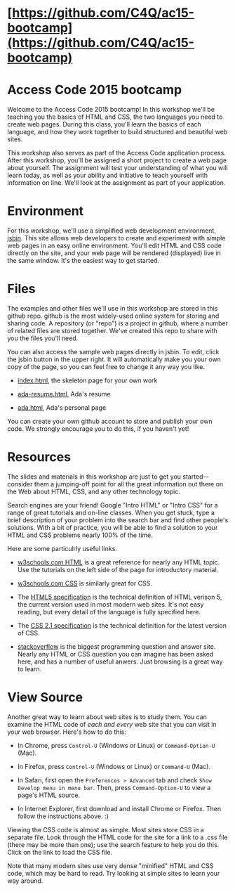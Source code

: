 [https://github.com/C4Q/ac15-bootcamp](https://github.com/C4Q/ac15-bootcamp)
=

Access Code 2015 bootcamp
=

Welcome to the Access Code 2015 bootcamp!  In this workshop we'll be teaching
you the basics of HTML and CSS, the two languages you need to create web pages.
During this class, you'll learn the basics of each language, and how they work
together to build structured and beautiful web sites.

This workshop also serves as part of the Access Code application process. 
After this workshop, you'll be assigned a short project to create a web page
about yourself.  The assignment will test your understanding of what you will
learn today, as well as your ability and initiative to teach yourself with
information on line.  We'll look at the assignment as part of your application.

Environment
=

For this workshop, we'll use a simplified web development environment,
[jsbin](jsbin.com).  This site allows web developers to create and experiment
with simple web pages in an easy online environment.  You'll edit HTML and CSS
code directly on the site, and your web page will be rendered (displayed) live
in the same window.  It's the easiest way to get started.

Files
=

The examples and other files we'll use in this workshop are stored in this
github repo.  github is the most widely-used online system for storing
and sharing code.  A repository (or "repo") is a project in github, where a
number of related files are stored together.  We've created this repo to share
with you the files you'll need.

You can also access the sample web pages directly in jsbin.  To edit, click the
jsbin button in the upper right.  It will automatically make you your own
copy of the page, so you can feel free to change it any way you like.

- [index.html](http://jsbin.com/revupi), the skeleton page for your own work

- [ada-resume.html](http://jsbin.com/fovike), Ada's resume

- [ada.html](http://jsbin.com/cibuwe), Ada's personal page

You can create your own github account to store and publish your own code.
We strongly encourage you to do this, if you haven't yet!

Resources
=

The slides and materials in this workshop are just to get you started-- consider
them a jumping-off point for all the great information out there on the Web
about HTML, CSS, and any other technology topic.  

Search engines are your friend!  Google "Intro HTML" or "Intro CSS" for a range
of great tutorials and on-line classes.  When you get stuck, type a brief
description of your problem into the search bar and find other people's 
solutions.  With a bit of practice, you will be able to find a solution to
your HTML and CSS problems nearly 100% of the time.

Here are some particulrly useful links.

- [w3schools.com HTML](http://www.w3schools.com/html/default.asp) is a great
  reference for nearly any HTML topic.  Use the tutorials on the left side of
  the page for introductory material.

- [w3schools.com CSS](http://www.w3schools.com/css/default.asp) is similarly
  great for CSS.

- The [HTML5 specification](http://www.w3.org/TR/html/) is the technical
  definition of HTML verison 5, the current version used in most modern web
  sites.  It's not easy reading, but every detail of the language is fully
  specified here.

- The [CSS 2.1 specification](http://www.w3.org/TR/CSS21/) is the technical
  definition for the latest version of CSS.

- [stackoverflow](http://stackoverflow.com/) is the biggest programming question
  and answer site.  Nearly any HTML or CSS question you can imagine has been
  asked here, and has a number of useful anwers.  Just browsing is a great way
  to learn.

View Source
=

Another great way to learn about web sites is to study them.  You can examine
the HTML code of _each and every_ web site that you can visit in your web
browser.  Here's how to do this:

- In Chrome, press `Control-U` (Windows or Linux) or `Command-Option-U` (Mac).

- In Firefox, press `Control-U` (Windows or Linux) or `Command-U` (Mac).

- In Safari, first open the `Preferences > Advanced` tab and check `Show Develop
  menu in menu bar`.  Then, press `Command-Option-U` to view a page's HTML source.

- In Internet Explorer, first download and install Chrome or Firefox.  Then
  follow the instructions above.  :)

Viewing the CSS code is almost as simple.  Most sites store CSS in a separate
file.  Look through the HTML code for the site for a link to a .css file (there
may be more than one); use the search feature to help you do this.  Click on the
link to load the CSS file.

Note that many modern sites use very dense "minified" HTML and CSS code, which
may be hard to read.  Try looking at simple sites to learn your way around.


